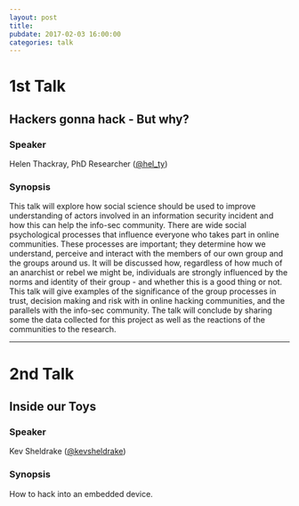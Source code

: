 ```yaml
---
layout: post
title: 
pubdate: 2017-02-03 16:00:00
categories: talk
---
```


# 1st Talk

##  Hackers gonna hack - But why?

### Speaker

Helen Thackray, PhD Researcher ([@hel_ty](https://twitter.com/hel_ty))

### Synopsis

This talk will explore how social science should be used to improve understanding of actors involved in an information 
security incident and how this can help the info-sec community. There are wide social psychological processes that 
influence everyone who takes part in online communities. These processes are important; they determine how we understand, 
perceive and interact with the members of our own group and the groups around us. It will be discussed how, regardless 
of how much of an anarchist or rebel we might be, individuals are strongly influenced by the norms and identity of their 
group - and whether this is a good thing or not. This talk will give examples of the significance of the group processes 
in trust, decision making and risk with in online hacking communities, and the parallels with the info-sec community. 
The talk will conclude by sharing some the data collected for this project as well as the reactions of the communities 
to the research. 

<hr>  

# 2nd Talk

##  Inside our Toys

### Speaker

Kev Sheldrake ([@kevsheldrake](https://twitter.com/kevsheldrake))

### Synopsis

How to hack into an embedded device.
